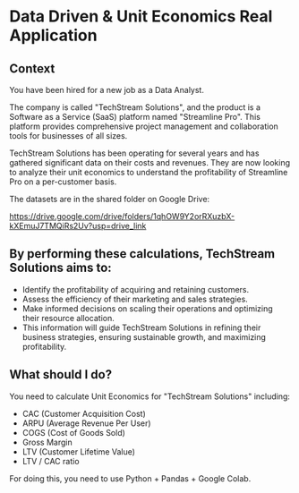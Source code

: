 # Data Driven & Unit Economics Real Application

## Context
You have been hired for a new job as a Data Analyst.

The company is called "TechStream Solutions", and the product is a Software as a Service (SaaS) platform named "Streamline Pro". This platform provides comprehensive project management and collaboration tools for businesses of all sizes.

TechStream Solutions has been operating for several years and has gathered significant data on their costs and revenues. They are now looking to analyze their unit economics to understand the profitability of Streamline Pro on a per-customer basis.

The datasets are in the shared folder on Google Drive:

https://drive.google.com/drive/folders/1qhOW9Y2orRXuzbX-kXEmuJ7TMQiRs2Uv?usp=drive_link

## By performing these calculations, TechStream Solutions aims to:

- Identify the profitability of acquiring and retaining customers.
- Assess the efficiency of their marketing and sales strategies.
- Make informed decisions on scaling their operations and optimizing their resource allocation.
- This information will guide TechStream Solutions in refining their business strategies, ensuring sustainable growth, and maximizing profitability.
  
## What should I do?

You need to calculate Unit Economics for "TechStream Solutions" including:

- CAC (Customer Acquisition Cost)
- ARPU (Average Revenue Per User)
- COGS (Cost of Goods Sold)
- Gross Margin
- LTV (Customer Lifetime Value)
- LTV / CAC ratio
  
For doing this, you need to use Python + Pandas + Google Colab.
